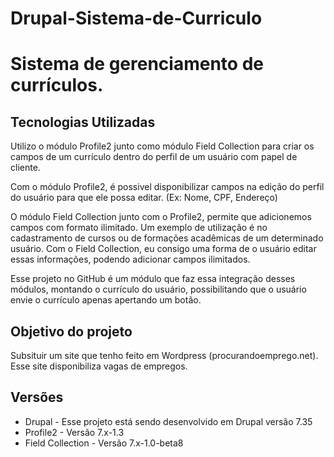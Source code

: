 # Drupal-Sistema-de-Curriculo

# Sistema de gerenciamento de currículos.

## Tecnologias Utilizadas
Utilizo o módulo Profile2 junto como módulo Field Collection para criar os campos de um currículo dentro do perfil de um usuário com papel de cliente.

Com o módulo Profile2, é possivel disponibilizar campos na edição do perfil do usuário para que ele possa editar. (Ex: Nome, CPF, Endereço)

O módulo Field Collection junto com o Profile2, permite que adicionemos campos com formato ilimitado. Um exemplo de utilização é no cadastramento de cursos ou de formações acadêmicas de um determinado usuário. Com o Field Collection, eu consigo uma forma de o usuário editar essas informações, podendo adicionar campos ilimitados.

Esse projeto no GitHub é um módulo que faz essa integração desses módulos, montando o currículo do usuário, possibilitando que o usuário envie o currículo apenas apertando um botão.

## Objetivo do projeto
Subsituir um site que tenho feito em Wordpress (procurandoemprego.net). Esse site disponibiliza vagas de empregos.

## Versões
* Drupal - Esse projeto está sendo desenvolvido em Drupal versão 7.35
* Profile2 - Versão 7.x-1.3
* Field Collection - Versão 7.x-1.0-beta8